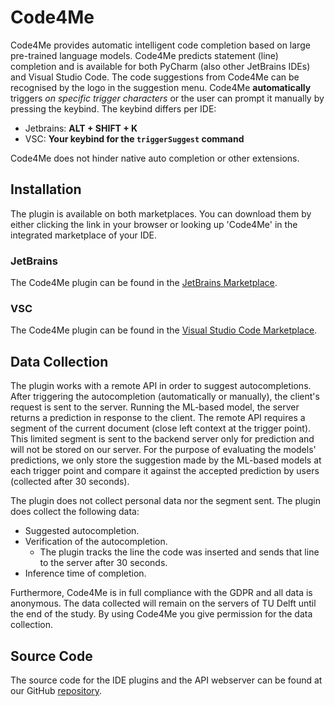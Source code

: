 # Code4Me
Code4Me provides automatic intelligent code completion based on large pre-trained language models. Code4Me predicts statement (line) completion and is available for both PyCharm (also other JetBrains IDEs) and Visual Studio Code. The code suggestions from Code4Me can be recognised by the logo in the suggestion menu. Code4Me **automatically** triggers *on specific trigger characters* or the user can prompt it manually by pressing the keybind. The keybind differs per IDE:

- Jetbrains: **ALT + SHIFT + K**
- VSC: **Your keybind for the `triggerSuggest` command**

Code4Me does not hinder native auto completion or other extensions.

## Installation
The plugin is available on both marketplaces. You can download them by either clicking the link in your browser or looking up 'Code4Me' in the integrated marketplace of your IDE.

### JetBrains
The Code4Me plugin can be found in the [JetBrains Marketplace](https://plugins.jetbrains.com/plugin/19200-code4me).

### VSC
The Code4Me plugin can be found in the [Visual Studio Code Marketplace](https://marketplace.visualstudio.com/items?itemName=Code4Me.code4me-plugin).

## Data Collection
The plugin works with a remote API in order to suggest autocompletions. After triggering the autocompletion (automatically or manually), the client's request is sent to the server. Running the ML-based model, the server returns a prediction in response to the client. The remote API requires a segment of the current document (close left context at the trigger point). This limited segment is sent to the backend server only for prediction and will not be stored on our server. 
For the purpose of evaluating the models' predictions, we only store the suggestion made by the ML-based models at each trigger point and compare it against the accepted prediction by users (collected after 30 seconds). 

The plugin does not collect personal data nor the segment sent. The plugin does collect the following data:

* Suggested autocompletion.
* Verification of the autocompletion.
  * The plugin tracks the line the code was inserted and sends that line to the server after 30 seconds.
* Inference time of completion.

Furthermore, Code4Me is in full compliance with the GDPR and all data is anonymous. The data collected will remain on the servers of TU Delft until the end of the study. By using Code4Me you give permission for the data collection.

## Source Code
The source code for the IDE plugins and the API webserver can be found at our GitHub [repository](https://github.com/code4me-me/code4me).